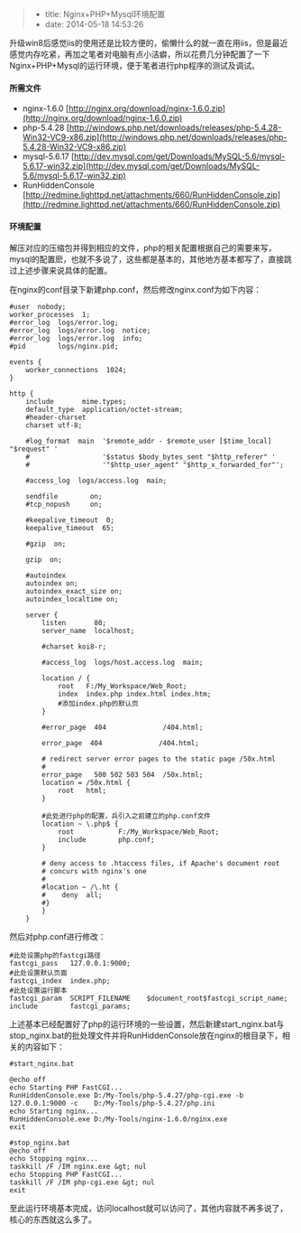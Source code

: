 > * title: Nginx+PHP+Mysql环境配置
> * date: 2014-05-18 14:53:26


升级win8后感觉iis的使用还是比较方便的，偷懒什么的就一直在用iis，但是最近感觉内存吃紧，再加之笔者对电脑有点小洁癖，所以花费几分钟配置了一下Nginx+PHP+Mysql的运行环境，便于笔者进行php程序的测试及调试。

#### 所需文件

*   nginx-1.6.0		[http://nginx.org/download/nginx-1.6.0.zip](http://nginx.org/download/nginx-1.6.0.zip)
*   php-5.4.28		[http://windows.php.net/downloads/releases/php-5.4.28-Win32-VC9-x86.zip](http://windows.php.net/downloads/releases/php-5.4.28-Win32-VC9-x86.zip)
*   mysql-5.6.17	[http://dev.mysql.com/get/Downloads/MySQL-5.6/mysql-5.6.17-win32.zip](http://dev.mysql.com/get/Downloads/MySQL-5.6/mysql-5.6.17-win32.zip)
*   RunHiddenConsole	[http://redmine.lighttpd.net/attachments/660/RunHiddenConsole.zip](http://redmine.lighttpd.net/attachments/660/RunHiddenConsole.zip)


#### 环境配置

解压对应的压缩包并得到相应的文件，php的相关配置根据自己的需要来写，mysql的配置麽，也就不多说了，这些都是基本的，其他地方基本都写了，直接跳过上述步骤来说具体的配置。

在nginx的conf目录下新建php.conf，然后修改nginx.conf为如下内容：

	#user  nobody;
	worker_processes  1;
	#error_log  logs/error.log;
	#error_log  logs/error.log  notice;
	#error_log  logs/error.log  info;
	#pid        logs/nginx.pid;
	
	events {
    	worker_connections  1024;
	}

	http {
    	include       mime.types;
    	default_type  application/octet-stream;
		#header-charset
		charset utf-8;

    	#log_format  main  '$remote_addr - $remote_user [$time_local] "$request" '
    	#                  '$status $body_bytes_sent "$http_referer" '
    	#                  '"$http_user_agent" "$http_x_forwarded_for"';

    	#access_log  logs/access.log  main;

    	sendfile        on;
    	#tcp_nopush     on;

    	#keepalive_timeout  0;
    	keepalive_timeout  65;

    	#gzip  on;

		gzip  on;

		#autoindex
		autoindex on;
		autoindex_exact_size on;
		autoindex_localtime on;

		server {
			listen       80;
			server_name  localhost;

			#charset koi8-r;

			#access_log  logs/host.access.log  main;

			location / {
            	root   F:/My_Workspace/Web_Root;
            	index  index.php index.html index.htm;
            	#添加index.php的默认页
        	}

        	#error_page  404              /404.html;

			error_page  404              /404.html;

			# redirect server error pages to the static page /50x.html
        	#
        	error_page   500 502 503 504  /50x.html;
        	location = /50x.html {
            	root   html;
        	}

        	#此处进行php的配置，兵引入之前建立的php.conf文件
        	location ~ \.php$ {
            	root           F:/My_Workspace/Web_Root;
            	include        php.conf;
        	}

        	# deny access to .htaccess files, if Apache's document root
        	# concurs with nginx's one
        	#
        	#location ~ /\.ht {
        	#    deny  all;
        	#}
    		}
		}


然后对php.conf进行修改：

	#此处设置php的fastcgi路径
    fastcgi_pass   127.0.0.1:9000;
	#此处设置默认页面
	fastcgi_index  index.php;
	#此处设置运行脚本
	fastcgi_param  SCRIPT_FILENAME    $document_root$fastcgi_script_name;
	include        fastcgi_params;
	
上述基本已经配置好了php的运行环境的一些设置，然后新建start_nginx.bat与stop_nginx.bat的批处理文件并将RunHiddenConsole放在nginx的根目录下，相关的内容如下：

	#start_nginx.bat

	@echo off
	echo Starting PHP FastCGI...
	RunHiddenConsole.exe D:/My-Tools/php-5.4.27/php-cgi.exe -b 127.0.0.1:9000 -c 	D:/My-Tools/php-5.4.27/php.ini
	echo Starting nginx...
	RunHiddenConsole.exe D:/My-Tools/nginx-1.6.0/nginx.exe
	exit

	#stop_nginx.bat
	@echo off
	echo Stopping nginx...
	taskkill /F /IM nginx.exe &gt; nul
	echo Stopping PHP FastCGI...
	taskkill /F /IM php-cgi.exe &gt; nul
	exit
	
至此运行环境基本完成，访问localhost就可以访问了，其他内容就不再多说了，核心的东西就这么多了。
